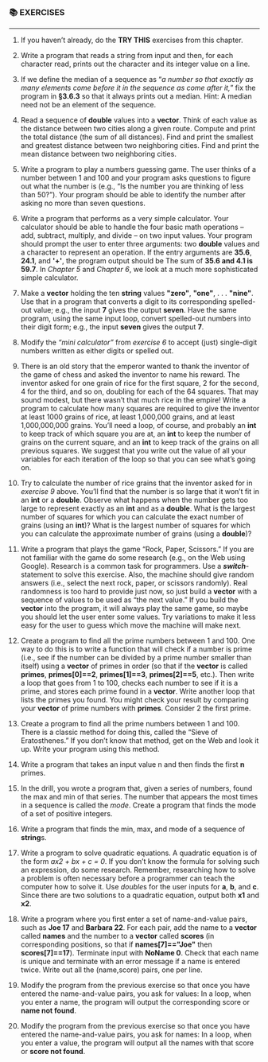 ### 📚 EXERCISES 

---

1. If you haven’t already, do the **TRY THIS** exercises from this chapter.

2. Write a program that reads a string from input and then, for each character read, prints out the character and its integer value on a line.

3. If we define the median of a sequence as “*a number so that exactly as many elements come before it in the sequence as come after it,*” fix the program in **§3.6.3** so that it always prints out a median. Hint: A median need not be an element of the sequence.

4. Read a sequence of **double** values into a **vector**. Think of each value as the distance between two cities along a given route. Compute and print the total distance (the sum of all distances). Find and print the smallest and greatest distance between two neighboring cities. Find and print the mean distance between two neighboring cities.

5. Write a program to play a numbers guessing game. The user thinks of a number between 1 and 100 and your program asks questions to figure out what the number is (e.g., “Is the number you are thinking of less than 50?”). Your program should be able to identify the number after asking no more than seven questions.

6. Write a program that performs as a very simple calculator. Your calculator should be able to handle the four basic math operations – add, subtract, multiply, and divide – on two input values. Your program should prompt the user to enter three arguments: two **double** values and a character to represent an operation. If the entry arguments are **35.6**, **24.1**, and **'+'**, the program output should be The sum of **35.6 and 4.1 is 59.7**. In *Chapter 5* and *Chapter 6*, we look at a much more sophisticated simple calculator.

7. Make a **vector** holding the ten **string** values **"zero"**, **"one"**, . . . **"nine"**. Use that in a program that converts a digit to its corresponding spelled-out value; e.g., the input **7** gives the output **seven**. Have the same program, using the same input loop, convert spelled-out numbers into their digit form; e.g., the input **seven** gives the output **7**.

8. Modify the *“mini calculator”* from *exercise 6* to accept (just) single-digit numbers written as either digits or spelled out.

9. There is an old story that the emperor wanted to thank the inventor of the game of chess and asked the inventor to name his reward. The inventor asked for one grain of rice for the first square, 2 for the second, 4 for the third, and so on, doubling for each of the 64 squares. That may sound modest, but there wasn’t that much rice in the empire! Write a program to calculate how many squares are required to give the inventor at least 1000 grains of rice, at least 1,000,000 grains, and at least 1,000,000,000 grains. You’ll need a loop, of course, and probably an **int** to keep track of which square you are at, an **int** to keep the number of grains on the current square, and an **int** to keep track of the grains on all previous squares. We suggest that you write out the value of all your variables for each iteration of the loop so that you can see what’s going on.

10. Try to calculate the number of rice grains that the inventor asked for in *exercise 9* above. You’ll find that the number is so large that it won’t fit in an **int** or a **double**. Observe what happens when the number gets too large to represent exactly as an **int** and as a **double**. What is the largest number of squares for which you can calculate the exact number of grains (using an **int**)? What is the largest number of squares for which you can calculate the approximate number of grains (using a **double**)?

11. Write a program that plays the game “Rock, Paper, Scissors.” If you are not familiar with the game do some research (e.g., on the Web using Google). Research is a common task for programmers. Use a ***switch***-statement to solve this exercise. Also, the machine should give random answers (i.e., select the next rock, paper, or scissors randomly). Real randomness is too hard to provide just now, so just build a **vector** with a sequence of values to be used as “the next value.” If you build the **vector** into the program, it will always play the same game, so maybe you should let the user enter some values. Try variations to make it less easy for the user to guess which move the machine will make next.

12. Create a program to find all the prime numbers between 1 and 100. One way to do this is to write a function that will check if a number is prime (i.e., see if the number can be divided by a prime number smaller than itself) using a **vector** of primes in order (so that if the **vector** is called **primes**, **primes[0]==2**, **primes[1]==3**, **primes[2]==5**, etc.). Then write a loop that goes from 1 to 100, checks each number to see if it is a prime, and stores each prime found in a **vector**. Write another loop that lists the primes you found. You might check your result by comparing your **vector** of prime numbers with **primes**. Consider 2 the first prime.

13. Create a program to find all the prime numbers between 1 and 100. There is a classic method for doing this, called the “Sieve of Eratosthenes.” If you don’t know that method, get on the Web and look it up. Write your program using this method.

14. Write a program that takes an input value n and then finds the first **n** primes.

15. In the drill, you wrote a program that, given a series of numbers, found the max and min of that series. The number that appears the most times in a sequence is called the *mode*. Create a program that finds the mode of a set of positive integers.

16. Write a program that finds the min, max, and mode of a sequence of **string**s.

17. Write a program to solve quadratic equations. A quadratic equation is of the form *ax2 + bx + c = 0*. If you don’t know the formula for solving such an expression, do some research. Remember, researching how to solve a problem is often necessary before a programmer can teach the computer how to solve it. Use *double*s for the user inputs for **a**, **b**, and **c**. Since there are two solutions to a quadratic equation, output both **x1** and **x2**.

18. Write a program where you first enter a set of name-and-value pairs, such as **Joe 17** and **Barbara 22**. For each pair, add the name to a **vector** called **names** and the number to a **vector** called **scores** (in corresponding positions, so that if **names[7]=="Joe"** then **scores[7]==17**). Terminate input with **NoName 0**. Check that each name is unique and terminate with an error message if a name is entered twice. Write out all the (name,score) pairs, one per line.

19. Modify the program from the previous exercise so that once you have entered the name-and-value pairs, you ask for values: In a loop, when you enter a name, the program will output the corresponding score or **name not found**.

20. Modify the program from the previous exercise so that once you have entered the name-and-value pairs, you ask for names: In a loop, when you enter a value, the program will output all the names with that score or **score not found**.